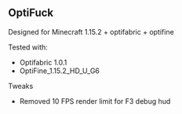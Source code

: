 ## OptiFuck

Designed for Minecraft 1.15.2 + optifabric + optifine

Tested with:

- Optifabric 1.0.1
- OptiFine_1.15.2_HD_U_G6

Tweaks

- Removed 10 FPS render limit for F3 debug hud
